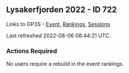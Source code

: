 ## Lysakerfjorden 2022 - ID 722

Links to GP3S - [Event](https://www.gps-speedsurfing.com/default.aspx?mnu=event&val=722), [Rankings](https://www.gps-speedsurfing.com/default.aspx?mnu=eventranking&val=722), [Sessions](https://www.gps-speedsurfing.com/default.aspx?mnu=eventsessions&val=722)

Last refreshed 2022-08-06 08:44:21 UTC.

### Actions Required

No users require a rebuild in the event rankings.

